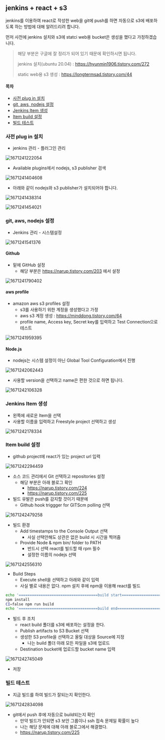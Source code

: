 ## jenkins + react + s3

jenkins를 이용하여 react로 작성한 web을 git에 push를 하면 자동으로 s3에 배포하도록 하는 방법에 대해 알려드리려 합니다.

먼저 사전에 jenkins 설치와 s3에 statci web용 bucket은 생성을 했다고 가정하겠습니다.

> 해당 부분은 구글에 잘 정리가 되어 있기 때문에 확인하시면 됩니다.
>
> jenkins 설치(ubuntu 20.04) : https://hyunmin1906.tistory.com/272
>
> static web용 s3 생성 : https://longtermsad.tistory.com/44

#### 목차

- [사전 plug in 설치](#사전-plug-in-설치)
- [git, aws, nodejs 설정](#git,-aws,-nodejs-설정)
- [Jenkins Item 생성](#jenkins-item-생성)
- [Item build 설정](#item-build-설정)
- [빌드 테스트](#빌드-테스트)

### 사전 plug in 설치

-  jenkins 관리 - 플러그인 관리

![1671241222054](images/1671241222054.png)

- Available plugins에서 nodejs, s3 publisher 검색

![1671241404608](images/1671241404608.png)

- 아래와 같이 nodejs와 s3 publisher가 설치되어야 합니다.

![1671241438314](images/1671241438314.png)

![1671241454021](images/1671241454021.png)

### git, aws, nodejs 설정

- Jenkins 관리 - 시스템설정

![1671241541376](images/1671241541376.png)

#### Github

- 밑에 GitHub 설정
  - 해당 부분은 https://narup.tistory.com/203 에서 설정

![1671241790402](images/1671241790402.png)

#### aws profile

- amazon aws s3 profiles 설정
  - s3를 사용하기 위한 계정을 생성했다고 가정
  - aws s3 계정 생성 : https://minddong.tistory.com/64
  - profile name, Access key, Secret key를 입력하고 Test Connection으로 테스트

![1671241959395](images/1671241959395.png)

#### Node.js

- nodejs는 시스템 설정이 아닌 Global Tool Configuration에서 진행

![1671242062443](images/1671242062443.png)

- 사용할 version을 선택하고 name은 편한 것으로 하면 됩니다.

![1671242106328](images/1671242106328.png)

### Jenkins Item 생성

- 왼쪽에 새로운 Item을 선택
- 사용할 이름을 입력하고 Freestyle project 선택하고 생성

![1671242178334](images/1671242178334.png)

### Item build 설정 

- github project에 react가 있는 project url 입력

![1671242294459](images/1671242294459.png)

- 소스 코드 관리에서 Git 선택하고 repositories 설정
  - 해당 부분은 아래 블로그 확인
    - https://narup.tistory.com/224
    - https://narup.tistory.com/225
- 빌드 유발은 push를 감지할 것이기 때문에
  - Github hook triggger for GITScm polling 선택

![1671242479258](images/1671242479258.png)

- 빌드 환경
  - Add timestamps to the Console Output 선택
    - 사실 선택안해도 상관은 없은 build 시 시간을 찍어줌
  - Provide Node & npm bin/ folder to PATH
    - 반드시 선택 react를 빌드할 때 rpm 필수
    - 설정한 이름의 nodejs 선택

![1671242556310](images/1671242556310.png)

- Build Steps
  - Execute shell을 선택하고 아래와 같이 입력
  - 사실 별로 내용은 없다. npm 설치 후에 npm을 이용해 react를 빌드

```sh
echo '====================================build start===================================='
npm install
CI=false npm run build
echo '====================================build end===================================='
```

- 빌드 후 조치
  - react build 폴더를 s3에 배포하는 설정을 한다.
  - Publish artifacts to S3 Bucket 선택
  - 생성한 S3 profile을 선택하고 올릴 대상을 Source에 지정
    - 나는 build 폴더 아래 모든 파일을 s3에 업로드
  - Destination bucket에 업로드할 bucket name 입력

![1671242745049](images/1671242745049.png)

- 저장

### 빌드 테스트 

- 지금 빌드를 하여 빌드가 잘되는지 확인한다.

![1671242834098](images/1671242834098.png)

- git에서 push 후에 자동으로 build되는지 확인
  - 만약 빌드가 안되면 s3 보안 그룹이나 ssh 접속 문제일 확률이 높다
  - 나는 해당 문제에 대해 아래 블로그에서 해결했다.
  - https://narup.tistory.com/225

